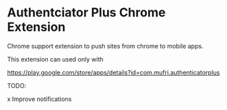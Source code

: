 Authentciator Plus Chrome Extension
===================================

Chrome support extension to push sites from chrome to mobile apps.

This extension can used only with 

https://play.google.com/store/apps/details?id=com.mufri.authenticatorplus

TODO:

x Improve notifications


